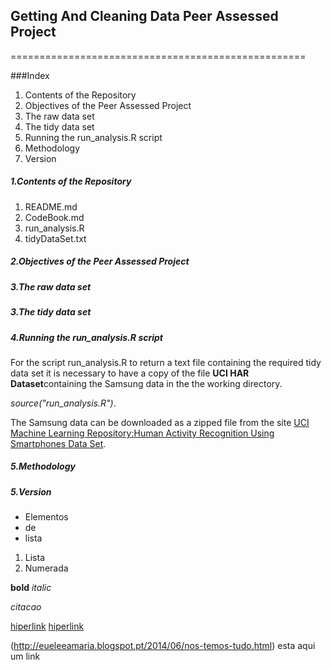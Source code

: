 ## Getting And Cleaning Data Peer Assessed Project
===================================================

###Index
1. Contents of the Repository
2. Objectives of the Peer Assessed Project
3. The raw data set
4. The tidy data set
4. Running the run_analysis.R script
5. Methodology 
6. Version



##### 1.Contents of the Repository
1. README.md
2. CodeBook.md
3. run_analysis.R
4. tidyDataSet.txt 

##### 2.Objectives of the Peer Assessed Project

##### 3.The raw data set

##### 3.The tidy data set

##### 4.Running the run_analysis.R script
For the script run_analysis.R to return a text file containing the required tidy data set it is necessary to have a copy of the file **UCI HAR Dataset**containing the Samsung data in the the working directory.

*source("run_analysis.R")*.

The Samsung data can be downloaded as a zipped file from the site [UCI Machine Learning Repository:Human Activity Recognition Using Smartphones Data Set](http://archive.ics.uci.edu/ml/datasets/Human+Activity+Recognition+Using+Smartphones).

##### 5.Methodology

##### 5.Version


* Elementos
* de
* lista

1. Lista
2. Numerada


**bold**
*italic*

<cite>citacao</cite>

[hiperlink](http://eueleeamaria.blogspot.pt/2014/06/nos-temos-tudo.html)
[hiperlink](http://eueleeamaria.blogspot.pt/2014/06/nos-temos-tudo.html "hiperlink")

(http://eueleeamaria.blogspot.pt/2014/06/nos-temos-tudo.html) esta aqui um link
